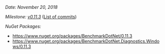 _Date: November 20, 2018_

_Milestone: [v0.11.3](https://github.com/PerfDotNet/BenchmarkDotNet/issues?q=milestone%3Av0.11.3)_
([List of commits](https://github.com/dotnet/BenchmarkDotNet/compare/v0.11.2...v0.11.3))

_NuGet Packages:_
* https://www.nuget.org/packages/BenchmarkDotNet/0.11.3
* https://www.nuget.org/packages/BenchmarkDotNet.Diagnostics.Windows/0.11.3